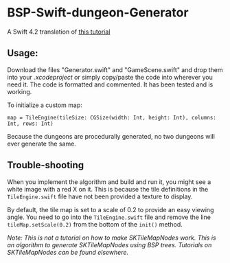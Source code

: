 # BSP-Swift-dungeon-Generator
A Swift 4.2 translation of [this tutorial](https://gamedevelopment.tutsplus.com/tutorials/how-to-use-bsp-trees-to-generate-game-maps--gamedev-12268)

## Usage: 
Download the files "Generator.swift" and "GameScene.swift" and drop them into your *.xcodeproject* or simply copy/paste the code into wherever you need it. The code is formatted and commented. It has been tested and is working.  

To initialize a custom map: 

`map = TileEngine(tileSize: CGSize(width: Int, height: Int), columns: Int, rows: Int)`

Because the dungeons are procedurally generated, no two dungeons will ever generate the same.

## Trouble-shooting

When you implement the algorithm and build and run it, you might see a white image with a red X on it. This is because the tile definitions in the `TileEngine.swift` file have not been provided a texture to display. 

By default, the tile map is set to a scale of 0.2 to provide an easy viewing angle. You need to go into the `TileEngine.swift` file and remove the line `tileMap.setScale(0.2)` from the bottom of the `init()` method. 

*Note: This is not a tutorial on how to make SKTileMapNodes work. This is an algorithm to generate SKTileMapNodes using BSP trees. Tutorials on SKTileMapNodes can be found elsewhere.*
